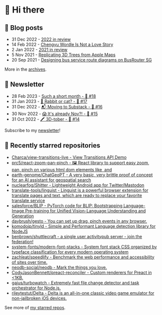 # 👋 Hi there

## 📝 Blog posts

<!-- feed start -->
- 31 Dec 2022 - [2022 in review](https://cheeaun.com/blog/2022/12/2022-in-review/)
- 14 Feb 2022 - [Chengyu Wordle Is Not a Love Story](https://cheeaun.com/blog/2022/02/chengyu-wordle-is-not-a-love-story/)
- 2 Jan 2022 - [2021 in review](https://cheeaun.com/blog/2022/01/2021-in-review/)
- 5 Nov 2021 - [Replicating 3D Trees from Apple Maps](https://cheeaun.com/blog/2021/11/replicating-3d-trees-apple-maps/)
- 20 Sep 2021 - [Designing bus service route diagrams on BusRouter SG](https://cheeaun.com/blog/2021/09/bus-service-route-diagrams-busrouter-sg/)
<!-- feed end -->

More in the [archives](https://cheeaun.com/blog/archives/).

## 📰 Newsletter

<!-- newsletter start -->
- 28 Feb 2023 - [Such a short month - 🥫 #18](https://cheeaun.substack.com/p/such-a-short-month-18)
- 31 Jan 2023 - [🧧 Rabbit or cat? - 🥫 #17](https://cheeaun.substack.com/p/rabbit-or-cat-17)
- 31 Dec 2022 - [📬 Moving to Substack - 🥫 #16](https://cheeaun.substack.com/p/moving-to-substack-16)
- 30 Nov 2022 - [😱 It's already Nov?! - 🥫 #15](https://cheeaun.substack.com/p/it-s-already-nov-15-1433832)
- 31 Oct 2022 - [🖍️ 3D-tober - 🥫 #14](https://cheeaun.substack.com/p/3d-tober-14-1385284)
<!-- newsletter end -->

Subscribe to my [newsletter](https://cheeaun.substack.com/)!

## 🌟 Recently starred repositories

<!-- starred repos start -->
- [Charca/view-transitions-live - View Transitions API Demo](https://github.com/Charca/view-transitions-live)
- [prc5/react-zoom-pan-pinch - 🖼 React library to support easy zoom, pan, pinch on various html dom elements like <img> and <div>](https://github.com/prc5/react-zoom-pan-pinch)
- [earth-genome/ChatGeoPT - A very basic, very brittle proof of concept for an AI assistant for geospatial search](https://github.com/earth-genome/ChatGeoPT)
- [nuclearfog/Shitter - Lightweight Android app for Twitter/Mastodon](https://github.com/nuclearfog/Shitter)
- [translate-tools/linguist - Linguist is a powerful browser extension for translate pages and text, which are ready to replace your favorite translate service](https://github.com/translate-tools/linguist)
- [salesforce/BLIP - PyTorch code for BLIP: Bootstrapping Language-Image Pre-training for Unified Vision-Language Understanding and Generation  ](https://github.com/salesforce/BLIP)
- [daybrush/gesto - You can set up drag, pinch events in any browser.](https://github.com/daybrush/gesto)
- [komodojp/tinyld - Simple and Performant Language detection library for NodeJS](https://github.com/komodojp/tinyld)
- [benbrown/shuttlecraft - a single user activitypub server - join the federation!](https://github.com/benbrown/shuttlecraft)
- [system-fonts/modern-font-stacks - System font stack CSS organized by typeface classification for every modern operating system](https://github.com/system-fonts/modern-font-stacks)
- [zachleat/speedlify - Benchmark the web performance and accessibility of sites over time.](https://github.com/zachleat/speedlify)
- [neodb-social/neodb - Mark the things you love.](https://github.com/neodb-social/neodb)
- [CodyJasonBennett/preact-reconciler - Custom renderers for Preact in <1KB.](https://github.com/CodyJasonBennett/preact-reconciler)
- [gajus/turbowatch - Extremely fast file change detector and task orchestrator for Node.js.](https://github.com/gajus/turbowatch)
- [rileytestut/Delta - Delta is an all-in-one classic video game emulator for non-jailbroken iOS devices.](https://github.com/rileytestut/Delta)
<!-- starred repos end -->

See more of [my starred repos](https://github.com/stars/cheeaun/).
